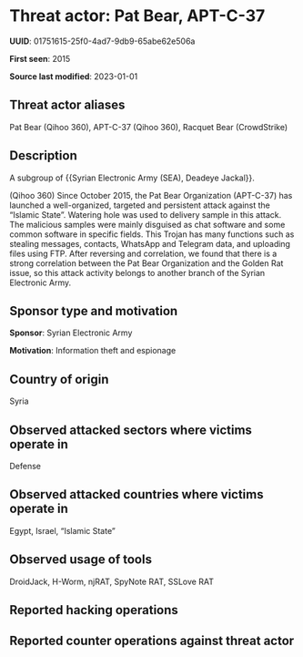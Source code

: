 # Threat actor: Pat Bear, APT-C-37

**UUID**: 01751615-25f0-4ad7-9db9-65abe62e506a

**First seen**: 2015

**Source last modified**: 2023-01-01

## Threat actor aliases

Pat Bear (Qihoo 360), APT-C-37 (Qihoo 360), Racquet Bear (CrowdStrike)

## Description

A subgroup of {{Syrian Electronic Army (SEA), Deadeye Jackal}}.

(Qihoo 360) Since October 2015, the Pat Bear Organization (APT-C-37) has launched a well-organized, targeted and persistent attack against the “Islamic State”. Watering hole was used to delivery sample in this attack. The malicious samples were mainly disguised as chat software and some common software in specific fields. This Trojan has many functions such as stealing messages, contacts, WhatsApp and Telegram data, and uploading files using FTP. After reversing and correlation, we found that there is a strong correlation between the Pat Bear Organization and the Golden Rat issue, so this attack activity belongs to another branch of the Syrian Electronic Army.

## Sponsor type and motivation

**Sponsor**: Syrian Electronic Army

**Motivation**: Information theft and espionage


## Country of origin

Syria

## Observed attacked sectors where victims operate in

Defense

## Observed attacked countries where victims operate in

Egypt, Israel, “Islamic State”

## Observed usage of tools

DroidJack, H-Worm, njRAT, SpyNote RAT, SSLove RAT

## Reported hacking operations



## Reported counter operations against threat actor





